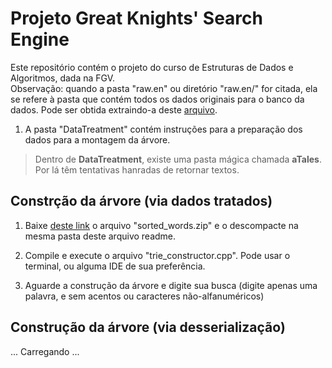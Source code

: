 ﻿# Projeto Great Knights' Search Engine
  
Este repositório contém o projeto do curso de Estruturas de Dados e Algoritmos, dada na FGV.  
Observação: quando a pasta "raw.en" ou diretório "raw.en/" for citada, ela se refere à pasta que contém todos os dados originais para o banco da dados. Pode ser obtida extraindo-a deste [arquivo](https://www.cs.upc.edu/~nlp/wikicorpus/raw.en.tgz).
  
1. A pasta "DataTreatment" contém instruções para a preparação dos dados para a montagem da árvore.  

> Dentro de **DataTreatment**, existe uma pasta mágica chamada **aTales**. Por lá têm tentativas hanradas de retornar textos.

## Constrção da árvore (via dados tratados)

1. Baixe [deste link](https://bit.ly/36sinp3) o arquivo "sorted_words.zip" e o descompacte na mesma pasta deste arquivo readme. 

2. Compile e execute o arquivo "trie_constructor.cpp". Pode usar o terminal, ou alguma IDE de sua preferência.

3. Aguarde a construção da árvore e digite sua busca (digite apenas uma palavra, e sem acentos ou caracteres não-alfanuméricos)

## Construção da árvore (via desserialização)

... Carregando ...

